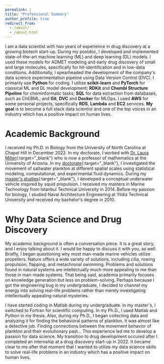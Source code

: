 ```yaml
---
permalink: /
title: "Professional Summary"
author_profile: true
redirect_from: 
  - /about/
  - /about.html
---
```


I am a data scientist with two years of experience in drug discovery at a growing biotech start-up. During my postdoc, I developed and implemented state-of-the-art machine learning (ML) and deep learning (DL) models. I used these models for ADMET modeling and early drug discovery of small and large molecules, specifically for hit-identification and in low-data conditions. Additionally, I spearheaded the development of the company's data science experimentation pipeline using Data Version Control (DVC). I primarily use __Python__ for coding. I utilize __scikit-learn__ and __PyTorch__ for classical ML and DL model development; __RDKit__ and __Chembl Structure Pipeline__ for cheminformatic tasks; __SQL__ for data extraction from databases, such as ChEBML; and __Git__, __DVC__ and __Docker__ for MLOps. I used __AWS__ for some personal projects, specifically __RDS__, __Lambda__ and __EC2__ services. __My goal__ is to become a full stack data scientist and one of the top voices in an industry which has a positive impact on human lives.

Academic Background
======
I received my Ph.D. in Biology from the University of North Carolina at Chapel Hill in December 2022. In my doctorate, I worked with [Dr. Laura Miller](https://sites.google.com/site/swimflypump/people/LauraMiller?authuser=0){:target="_blank"} who is now a professor of mathematics at the University of Arizona. In my [doctorate](https://www.proquest.com/openview/585899e9930f8d7d911d17674c69f0ba/1?pq-origsite=gscholar&cbl=18750&diss=y){:target="_blank"}, I investigated the movement of saltwater plankton at different spatial scales using statistical modeling, computational, and experimental fluid dynamics. During my [master's studies](https://polen.itu.edu.tr:8443/server/api/core/bitstreams/c85a391a-6158-43d5-81bd-3e0c4506f548/content){:target="_blank"}, I developed a conceptual underwater vehicle inspired by squid propulsion. I received my masters in Marine Technology from Istanbul Technical University in 2014. Before my passion for biology, I studied Naval Architecture Engineering at Yildiz Technical University and received my bachelor's degree in 2010.

Why Data Science and Drug Discovery
======
My academic background is often a conversation piece. It is a great story, and I enjoy talking about it. I would be happy to discuss it with you, as well. Briefly, I began questioning why most man-made marine vehicles utilize propellers. Nature offers a wide variety of solutions, including cilia, rowing propulsion, flapping, and metachronal swimming. Problems and solutions found in natural systems are intellectually much more appealing to me than those in man-made systems. That being said, academia primarily focuses on knowledge generation but less on problem-solving. Perhaps because I got the engineering bug in my undergraduate, I decided to channel my energy into solving real-life problems rather than merely investigating intellectually appealing natural mysteries.

I have started coding in Matlab during my undergraduate. In my master's, I switched to Fortran for scientific computing. In my Ph.D., I used Matlab and Python in my thesis. Also, during my Ph.D., I began collecting data and analyzing it for finding the behavioral patterns of plankton. It was almost like a detective job. Finding connections between the movement behavior of plankton and their evolutionary past... This experience led me to develop a passion for data science. My transition to drug development occured after I completed an internship at a drug discovery start-up in 2022. It became clear to me after that moment that I wanted to utilize my data science skills to solve real-life problems in an industry which has a positive impact on human lives.